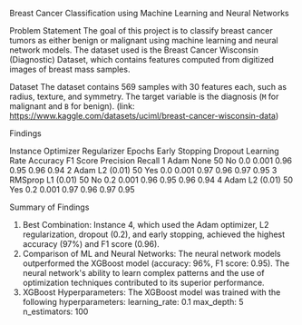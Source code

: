 Breast Cancer Classification using Machine Learning and Neural Networks

Problem Statement
The goal of this project is to classify breast cancer tumors as either benign or malignant  using machine learning and neural network models. The dataset used is the Breast Cancer Wisconsin (Diagnostic) Dataset, which contains features computed from digitized images of breast mass samples.

Dataset
The dataset contains 569 samples with 30 features each, such as radius, texture, and symmetry. The target variable is the diagnosis (`M` for malignant and `B` for benign). (link: https://www.kaggle.com/datasets/uciml/breast-cancer-wisconsin-data)


Findings


Instance
Optimizer
Regularizer
Epochs
Early Stopping
Dropout
Learning Rate
Accuracy
F1 Score
Precision
Recall
1
Adam
None
50
No
0.0
0.001
0.96
0.95
0.96
0.94
2
Adam
L2 (0.01)
50
Yes
0.0
0.001
0.97
0.96
0.97
0.95
3
RMSprop
L1 (0.01)
50
No
0.2
0.001
0.96
0.95
0.96
0.94
4
Adam
L2 (0.01)
50
Yes
0.2
0.001
0.97
0.96
0.97
0.95





Summary of Findings
1. Best Combination: Instance 4, which used the Adam optimizer, L2 regularization, dropout (0.2), and early stopping, achieved the highest accuracy (97%) and F1 score (0.96).
2. Comparison of ML and Neural Networks: The neural network models outperformed the XGBoost model (accuracy: 96%, F1 score: 0.95). The neural network's ability to learn complex patterns and the use of optimization techniques contributed to its superior performance.
3. XGBoost Hyperparameters: The XGBoost model was trained with the following hyperparameters:
   learning_rate: 0.1
   max_depth: 5
   n_estimators: 100

